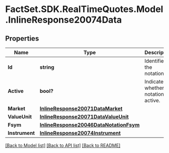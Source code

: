# FactSet.SDK.RealTimeQuotes.Model.InlineResponse20074Data

## Properties

Name | Type | Description | Notes
------------ | ------------- | ------------- | -------------
**Id** | **string** | Identifier of the notation. | [optional] 
**Active** | **bool?** | Indicates whether the notation is active. | [optional] 
**Market** | [**InlineResponse20071DataMarket**](InlineResponse20071DataMarket.md) |  | [optional] 
**ValueUnit** | [**InlineResponse20071DataValueUnit**](InlineResponse20071DataValueUnit.md) |  | [optional] 
**Fsym** | [**InlineResponse20046DataNotationFsym**](InlineResponse20046DataNotationFsym.md) |  | [optional] 
**Instrument** | [**InlineResponse20074Instrument**](InlineResponse20074Instrument.md) |  | [optional] 

[[Back to Model list]](../README.md#documentation-for-models) [[Back to API list]](../README.md#documentation-for-api-endpoints) [[Back to README]](../README.md)

